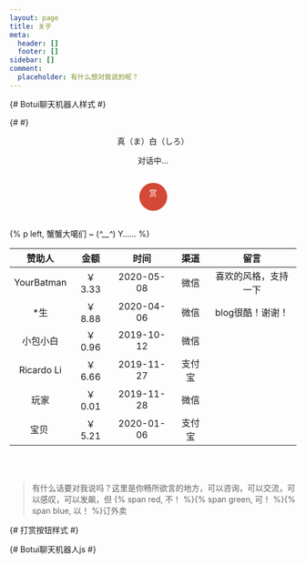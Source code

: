 ```yaml
---
layout: page
title: 关于
meta:
  header: []
  footer: []
sidebar: []
comment:
  placeholder: 有什么想对我说的呢？
---
```


{# Botui聊天机器人样式 #}
<link rel="stylesheet" href="/css/botui.min.css" />
{# <link rel="stylesheet" href="/css/botui-theme-default.css" /> #}

<div class="entry-content">
    <div id="hello-xuxuy" class="pop-container">
        <p style="text-align: center;">真（ま）白（しろ）</p>
        <p style="text-align: center;">对话中...</p>
        <bot-ui></bot-ui>
    </div>
</div>

<div class="single-reward">
    <div class="reward-open">赏
        <div class="reward-main">
            <ul class="reward-row">
                <li class="alipay-code"><img
                        src="https://cdn.jsdelivr.net/gh/XuxuGood/cdn@master/blogImages/reward/AliPayQR.png"></li>
                <li class="wechat-code"><img
                        src="https://cdn.jsdelivr.net/gh/XuxuGood/cdn@master/blogImages/reward/WeChatQR.png"></li>
            </ul>
        </div>
    </div>
</div>

{% p left, 蟹蟹大噶们 ~ (<em>^__^</em>) Y…… %}

| 赞助人 |  金额  |  时间   | 渠道   | 留言 |
| :----: | :----: | :----: | :----: | :----: |
| YourBatman | ￥ 3.33 | 2020-05-08 | 微信 | 喜欢的风格，支持一下 |
| *生 | ￥ 8.88 | 2020-04-06 | 微信 | blog很酷！谢谢！ |
| 小包小白 | ￥ 0.96 | 2019-10-12 | 微信 |  |
| Ricardo Li | ￥ 6.66 | 2019-11-27 | 支付宝 |  |
| 玩家 | ￥ 0.01 | 2019-11-28 | 微信 |  |
| 宝贝&nbsp;<i class="fa fa-heartbeat" id="myheartbeat"></i> | ￥ 5.21 | 2020-01-06 | 支付宝 |  |

<br/>
<br/>

> 有什么话要对我说吗？这里是你畅所欲言的地方，可以咨询，可以交流，可以感叹，可以发飙，但 {% span red, 不！ %}{% span green, 可！ %}{% span blue, 以！ %}订外卖

{# 打赏按钮样式 #}
<style>
.single-reward {
    position: relative;
    width: 100%;
    margin: 30px auto;
    text-align: center;
    z-index: 999
}

.single-reward .reward-open {
    position: relative;
    line-height: 22px;
    width: 35px;
    height: 35px;
    padding: 7px;
    color: #fff;
    text-align: center;
    display: inline-block;
    border-radius: 100%;
    background: #d34836;
    cursor: url(https://cdn.jsdelivr.net/gh/XuxuGood/cdn@master/blogImages/site-img/ayuda.cur), auto;
}

.single-reward .reward-main {
    position: absolute;
    top: 45px;
    left: -156px;
    margin: 0;
    padding: 4px 0 0;
    width: 355px;
    background: 0 0;
    display: none;
    animation: main .4s
}

.reward-open:hover .reward-main {
    display: block
}

.single-reward .reward-row {
    margin: 0 auto;
    padding: 20px 15px 10px;
    background: #f5f5f5;
    display: inline-block;
    border-radius: 4px;
}

.single-reward .reward-row:before {
    content: "";
    width: 0;
    height: 0;
    border-left: 13px solid transparent;
    border-right: 13px solid transparent;
    border-bottom: 13px solid #f5f5f5;
    position: absolute;
    top: -9px;
    left: -9px;
    right: 0;
    margin: 0 auto
}

.single-reward .reward-row li {
    list-style-type: none;
    padding: 0 12px;
    display: inline-block
}

.reward-row li img {
    width: 130px;
    max-width: 130px;
    border-radius: 3px;
    position: relative
}

.reward-row li::after {
    margin-top: -10px;
    display: block;
    font-size: 13px;
    color: #121212;
}

.alipay-code:after {
    content: "支付宝"
}

.wechat-code:after {
    content: "微信"
}
.article .article-entry .single-reward ul li:before{
    content: none
}

</style>

{# Botui聊天机器人js #}
<script src="https://cdn.jsdelivr.net/vue/latest/vue.min.js"></script>
<script src="/js/botui.js"></script>
<script src="/js/botui-message.js"></script>
